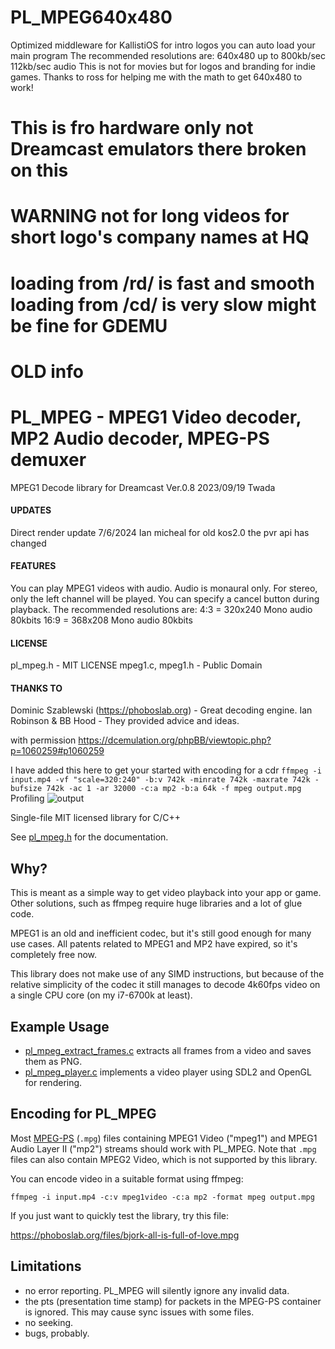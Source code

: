 # PL_MPEG640x480
Optimized middleware for KallistiOS for intro logos you can auto load your main program
The recommended resolutions are:
640x480 up to 800kb/sec 112kb/sec audio
This is not for movies but for logos and branding for indie games.
Thanks to ross for helping me with the math to get 640x480 to work!

# This is fro hardware only not Dreamcast emulators there broken on this

# WARNING not for long videos for short logo's company names at HQ
# loading from /rd/ is fast and smooth loading from /cd/ is very slow might be fine for GDEMU
# OLD info
# PL_MPEG - MPEG1 Video decoder, MP2 Audio decoder, MPEG-PS demuxer

MPEG1 Decode library for Dreamcast Ver.0.8
	2023/09/19 Twada
#### UPDATES ####
Direct render update 7/6/2024 Ian micheal for old kos2.0 the pvr api has changed
#### FEATURES ####
You can play MPEG1 videos with audio.
Audio is monaural only. For stereo, only the left channel will be played.
You can specify a cancel button during playback.
The recommended resolutions are:
	4:3 = 320x240 Mono audio 80kbits
	16:9 = 368x208 Mono audio 80kbits


#### LICENSE ####
pl_mpeg.h - MIT LICENSE
mpeg1.c, mpeg1.h - Public Domain


#### THANKS TO ####
Dominic Szablewski (https://phoboslab.org) - Great decoding engine.
Ian Robinson & BB Hood - They provided advice and ideas.

with permission https://dcemulation.org/phpBB/viewtopic.php?p=1060259#p1060259

I have added this here to get your started with encoding for a cdr
```ffmpeg -i input.mp4 -vf "scale=320:240" -b:v 742k -minrate 742k -maxrate 742k -bufsize 742k -ac 1 -ar 32000 -c:a mp2 -b:a 64k -f mpeg output.mpg```
Profiling 
![output](https://github.com/ianmicheal/MPEG1-Decode-library-for-Dreamcast-Ver.0.8-2023-09-19-Tashi/assets/59771322/59842ba9-31fa-469e-827a-bfd3880d8450)



Single-file MIT licensed library for C/C++

See [pl_mpeg.h](https://github.com/phoboslab/pl_mpeg/blob/master/pl_mpeg.h) for
the documentation.


## Why?

This is meant as a simple way to get video playback into your app or game. Other
solutions, such as ffmpeg require huge libraries and a lot of glue code.

MPEG1 is an old and inefficient codec, but it's still good enough for many use
cases. All patents related to MPEG1 and MP2 have expired, so it's completely
free now.

This library does not make use of any SIMD instructions, but because of
the relative simplicity of the codec it still manages to decode 4k60fps video
on a single CPU core (on my i7-6700k at least).


## Example Usage

- [pl_mpeg_extract_frames.c](https://github.com/phoboslab/pl_mpeg/blob/master/pl_mpeg_extract_frames.c)
extracts all frames from a video and saves them as PNG.
 - [pl_mpeg_player.c](https://github.com/phoboslab/pl_mpeg/blob/master/pl_mpeg_player.c)
implements a video player using SDL2 and OpenGL for rendering.



## Encoding for PL_MPEG

Most [MPEG-PS](https://en.wikipedia.org/wiki/MPEG_program_stream) (`.mpg`) files
containing MPEG1 Video ("mpeg1") and MPEG1 Audio Layer II ("mp2") streams should
work with PL_MPEG. Note that `.mpg` files can also contain MPEG2 Video, which is
not supported by this library.

You can encode video in a suitable format using ffmpeg:

```
ffmpeg -i input.mp4 -c:v mpeg1video -c:a mp2 -format mpeg output.mpg
```

If you just want to quickly test the library, try this file:

https://phoboslab.org/files/bjork-all-is-full-of-love.mpg


## Limitations

- no error reporting. PL_MPEG will silently ignore any invalid data.
- the pts (presentation time stamp) for packets in the MPEG-PS container is
ignored. This may cause sync issues with some files.
- no seeking.
- bugs, probably.
